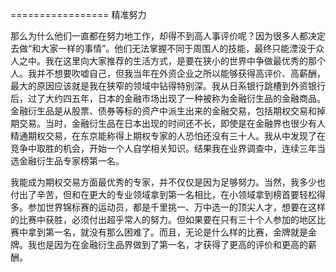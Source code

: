 ================= 精准努力

那么为什么他们一直都在努力地工作，却得不到高人事评价呢？因为很多人都决定去做“和大家一样的事情”。他们无法掌握不同于周围人的技能，最终只能湮没于众人之中。我在这里向大家推荐的生活方式，是要在狭小的世界中争做最优秀的那个人。我并不想要吹嘘自己，但我当年在外资企业之所以能够获得高评价、高薪酬，最大的原因应该就是我在狭窄的领域中钻得特别深。我从日系银行跳槽到外资银行后，过了大约四五年，日本的金融市场出现了一种被称为金融衍生品的金融商品。金融衍生品是从股票、债券等标的资产中派生出来的金融交易，包括期权交易和掉期交易。当时，金融衍生品在日本出现的时间还不长，即使是在金融界也很少有人精通期权交易，在东京能称得上期权专家的人恐怕还没有三十人。我从中发现了在竞争中取胜的机会，开始一个人自学相关知识。结果我在业界调查中，连续三年当选金融衍生品专家榜第一名。

我能成为期权交易方面最优秀的专家，并不仅仅是因为足够努力。当然，我多少也付出了辛苦，但和在更大的专业领域拿到第一名相比，在小领域拿到榜首要轻松得多。参加世界锦标赛的运动员，都是千里挑一、万中选一的顶尖人才，想要在这样的比赛中获胜，必须付出超乎常人的努力。但如果要在只有三十个人参加的地区比赛中拿到第一名，就没有那么困难了。而且，无论是什么样的比赛，金牌就是金牌。我也是因为在金融衍生品界做到了第一名，才获得了更高的评价和更高的薪酬。